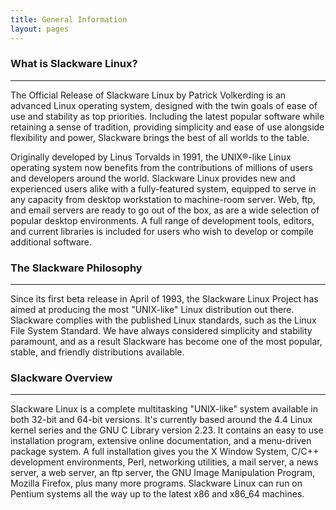 ```yaml
---
title: General Information
layout: pages
---
```


### What is Slackware Linux?
---
The Official Release of Slackware Linux by Patrick Volkerding is an advanced Linux operating system, designed with the twin goals of ease of use and stability as top priorities. Including the latest popular software while retaining a sense of tradition, providing simplicity and ease of use alongside flexibility and power, Slackware brings the best of all worlds to the table.

Originally developed by Linus Torvalds in 1991, the UNIX®-like Linux operating system now benefits from the contributions of millions of users and developers around the world. Slackware Linux provides new and experienced users alike with a fully-featured system, equipped to serve in any capacity from desktop workstation to machine-room server. Web, ftp, and email servers are ready to go out of the box, as are a wide selection of popular desktop environments. A full range of development tools, editors, and current libraries is included for users who wish to develop or compile additional software.

### The Slackware Philosophy
---
Since its first beta release in April of 1993, the Slackware Linux Project has aimed at producing the most "UNIX-like" Linux distribution out there. Slackware complies with the published Linux standards, such as the Linux File System Standard. We have always considered simplicity and stability paramount, and as a result Slackware has become one of the most popular, stable, and friendly distributions available.

### Slackware Overview
---
Slackware Linux is a complete multitasking "UNIX-like" system available in both 32-bit and 64-bit versions. It's currently based around the 4.4 Linux kernel series and the GNU C Library version 2.23. It contains an easy to use installation program, extensive online documentation, and a menu-driven package system. A full installation gives you the X Window System, C/C++ development environments, Perl, networking utilities, a mail server, a news server, a web server, an ftp server, the GNU Image Manipulation Program, Mozilla Firefox, plus many more programs. Slackware Linux can run on Pentium systems all the way up to the latest x86 and x86_64 machines.
